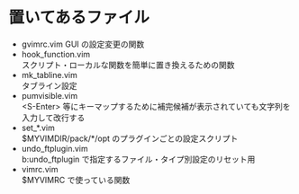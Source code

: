 # 置いてあるファイル

* gvimrc.vim
  GUI の設定変更の関数
* hook\_function.vim  
  スクリプト・ローカルな関数を簡単に置き換えるための関数
* mk\_tabline.vim  
  タブライン設定
* pumvisible.vim  
  \<S-Enter\> 等にキーマップするために補完候補が表示されていても文字列を入力して改行する
* set\_\*.vim  
  $MYVIMDIR/pack/\*/opt のプラグインごとの設定スクリプト
* undo\_ftplugin.vim  
  b:undo\_ftplugin で指定するファイル・タイプ別設定のリセット用
* vimrc.vim  
  $MYVIMRC で使っている関数
